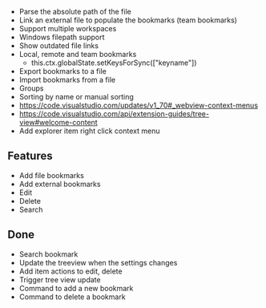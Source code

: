- Parse the absolute path of the file
- Link an external file to populate the bookmarks (team bookmarks)
- Support multiple workspaces
- Windows filepath support
- Show outdated file links
- Local, remote and team bookmarks
  - this.ctx.globalState.setKeysForSync(["keyname"])
- Export bookmarks to a file
- Import bookmarks from a file
- Groups
- Sorting by name or manual sorting
- https://code.visualstudio.com/updates/v1_70#_webview-context-menus
- https://code.visualstudio.com/api/extension-guides/tree-view#welcome-content
- Add explorer item right click context menu

## Features

- Add file bookmarks
- Add external bookmarks
- Edit
- Delete
- Search

## Done

- Search bookmark
- Update the treeview when the settings changes
- Add item actions to edit, delete
- Trigger tree view update
- Command to add a new bookmark
- Command to delete a bookmark